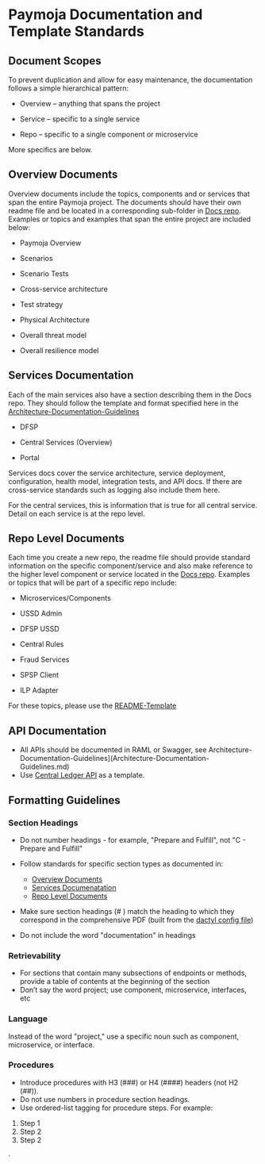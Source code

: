 # Paymoja Documentation and Template Standards

## Document Scopes

To prevent duplication and allow for easy maintenance, the documentation
follows a simple hierarchical pattern:

-   Overview – anything that spans the project

-   Service – specific to a single service

-   Repo – specific to a single component or microservice

More specifics are below.

## Overview Documents

Overview documents include the topics, components and or services that
span the entire Paymoja project. The documents should have their own
readme file and be located in a corresponding sub-folder in [Docs
repo](https://github.com/LevelOneProject/Docs). Examples or topics
and examples that span the entire project are included below:

-   Paymoja Overview

-   Scenarios

-   Scenario Tests

-   Cross-service architecture

-   Test strategy

-   Physical Architecture

-   Overall threat model

-   Overall resilience model

## Services Documentation

Each of the main services also have a section describing them in the Docs repo.  They should follow the template and format specified here in the [Architecture-Documentation-Guidelines](./Architecture-Documentation-Guidelines.md)


-   DFSP

-   Central Services (Overview)

-   Portal

Services docs cover the service architecture, service deployment,
configuration, health model, integration tests, and API docs. If there
are cross-service standards such as logging also include them here.

For the central services, this is information that is true for all
central service. Detail on each service is at the repo level.

## Repo Level Documents

Each time you create a new repo, the readme file should provide standard
information on the specific component/service and also make reference to
the higher level component or service located in the [Docs
repo](https://github.com/LevelOneProject/Docs). Examples or topics
that will be part of a specific repo include:

* Microservices/Components

* USSD Admin

* DFSP USSD

* Central Rules

* Fraud Services

* SPSP Client

* ILP Adapter

For these topics, please use the [README-Template](./README-Template.md)

## API Documentation

* All APIs should be documented in RAML or Swagger, see Architecture-Documentation-Guidelines](Architecture-Documentation-Guidelines.md)
* Use [Central Ledger API](https://github.com/LevelOneProject/central-ledger/blob/master/API.md) as a template.


## Formatting Guidelines

### Section Headings

* Do not number headings - for example, "Prepare and Fulfill", not "C - Prepare and Fulfill"
* Follow standards for specific section types as documented in:
  * [Overview Documents](#overview-documents)
  * [Services Documenatation](services-documentation)
  * [Repo Level Documents](#repo-level-documents)

* Make sure section headings (# _<Heading>_) match the heading to which they correspond in the comprehensive PDF (built from the [dactyl config file](https://github.com/LevelOneProject/Docs/blob/master/ExportDocs/dactyl-config.yml))
* Do not include the word "documentation" in headings

### Retrievability 

* For sections that contain many subsections of endpoints or methods, provide a table of contents at the beginning of the section
* Don’t say the word project; use component, microservice, interfaces, etc

### Language

Instead of the word "project," use a specific noun such as component, microservice, or interface.

### Procedures

* Introduce procedures with H3 (###) or H4 (####) headers (not H2 (##)).
* Do not use numbers in procedure section headings.
* Use ordered-list tagging for procedure steps. For example:
1. Step 1
2. Step 2
3. Step 2
  
 


                                        

                                        


                                         
· 

                                                
              
                        


                                        
                                             

                                                


 
  

